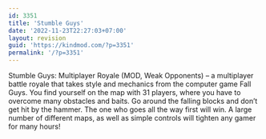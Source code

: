 ```yaml
---
id: 3351
title: 'Stumble Guys'
date: '2022-11-23T22:27:03+07:00'
layout: revision
guid: 'https://kindmod.com/?p=3351'
permalink: '/?p=3351'
---
```


Stumble Guys: Multiplayer Royale (MOD, Weak Opponents) – a multiplayer battle royale that takes style and mechanics from the computer game Fall Guys. You find yourself on the map with 31 players, where you have to overcome many obstacles and baits. Go around the falling blocks and don’t get hit by the hammer. The one who goes all the way first will win. A large number of different maps, as well as simple controls will tighten any gamer for many hours!